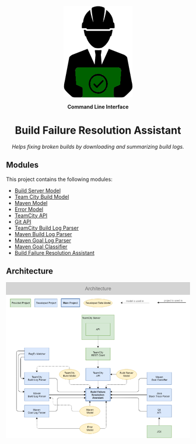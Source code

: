 <div align="center">

![Icon](assets/icon.png)

**Command Line Interface**

# Build Failure Resolution Assistant

_Helps fixing broken builds by downloading and summarizing build logs._

</div>

## Modules

This project contains the following modules:

- [Build Server Model](build-server-model)
- [Team City Build Model](teamcity-build-model)
- [Maven Model](maven-model)
- [Error Model](error-model)
- [TeamCity API](teamcity-api)
- [Git API](git-api)
- [TeamCity Build Log Parser](teamcity-build-log-parser)
- [Maven Build Log Parser](maven-build-log-parser)
- [Maven Goal Log Parser](maven-goal-log-parser)
- [Maven Goal Classifier](maven-goal-classifier)
- [Build Failure Resolution Assistant](build-failure-resolution-assistant)

## Architecture

![Architecture](assets/architecture.png)
